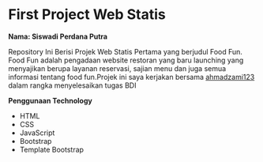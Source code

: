 # First Project Web Statis

**Nama: Siswadi Perdana Putra**

Repository Ini Berisi Projek Web Statis Pertama yang berjudul Food Fun. Food Fun adalah pengadaan website restoran yang baru launching yang menyajikan berupa layanan reservasi, sajian menu dan juga semua informasi tentang food fun.Projek ini saya kerjakan bersama [ahmadzami123](https://github.com/ahmadzami123) dalam rangka menyelesaikan tugas BDI

**Penggunaan Technology**
  * HTML
  * CSS
  * JavaScript
  * Bootstrap
  * Template Bootstrap
